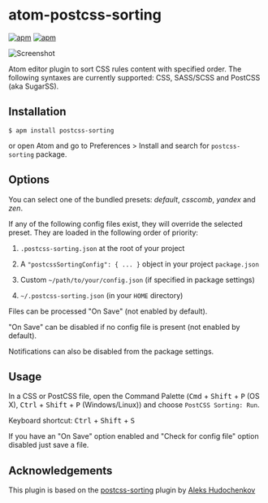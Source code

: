 # atom-postcss-sorting
[![apm](https://img.shields.io/apm/v/postcss-sorting.svg)]()
[![apm](https://img.shields.io/apm/dm/postcss-sorting.svg)](https://atom.io/packages/postcss-sorting)

![Screenshot](https://lysyi3m-pluto.s3.amazonaws.com/dropshare/Screen-Recording-2016-03-31-02-15-19.gif)

Atom editor plugin to sort CSS rules content with specified order. The following syntaxes are currently supported: CSS, SASS/SCSS and PostCSS (aka SugarSS).

## Installation

```
$ apm install postcss-sorting
```
or open Atom and go to Preferences > Install and search for `postcss-sorting` package.

## Options

You can select one of the bundled presets: _default_, _csscomb_, _yandex_ and _zen_.

If any of the following config files exist, they will override the selected preset. They are loaded in the following order of priority:

1. `.postcss-sorting.json` at the root of your project

2. A `"postcssSortingConfig": { ... }` object in your project `package.json`

3. Custom `~/path/to/your/config.json` (if specified in package settings)

4. `~/.postcss-sorting.json` (in your `HOME` directory)

Files can be processed "On Save" (not enabled by default).

"On Save" can be disabled if no config file is present (not enabled by default).

Notifications can also be disabled from the package settings.

## Usage

In a CSS or PostCSS file, open the Command Palette (<kbd>Cmd</kbd> + <kbd>Shift</kbd> + <kbd>P</kbd> (OS X), <kbd>Ctrl</kbd> + <kbd>Shift</kbd> + <kbd>P</kbd> (Windows/Linux)) and choose `PostCSS Sorting: Run`.

Keyboard shortcut: <kbd>Ctrl</kbd> + <kbd>Shift</kbd> + <kbd>S</kbd>

If you have an "On Save" option enabled and "Check for config file" option disabled just save a file.

## Acknowledgements

This plugin is based on the [postcss-sorting](https://github.com/hudochenkov/postcss-sorting) plugin by [Aleks Hudochenkov](https://github.com/hudochenkov)

